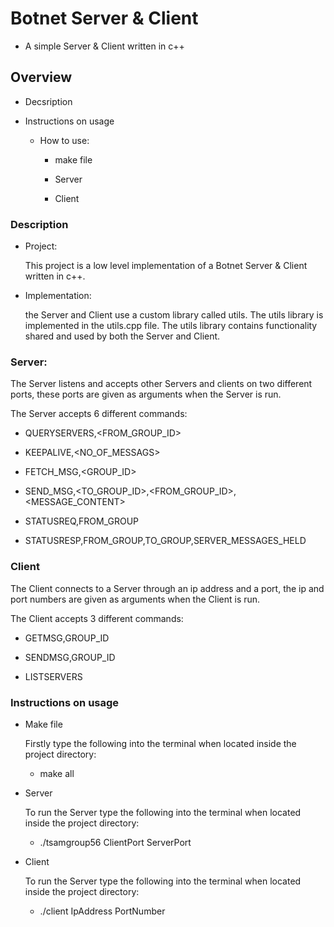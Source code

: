 # Botnet Server & Client

   * A simple Server & Client written in c++

## Overview

  * Decsription

  * Instructions on usage

      * How to use:
          
          * make file

          * Server

          * Client


### Description

  * Project:

    This project is a low level implementation of a Botnet Server & Client written in c++.

  * Implementation:
    
      the Server and Client use a custom library called utils. 
      The utils library is implemented in the utils.cpp file. 
      The utils library contains functionality shared and used by both the Server and Client.

### Server:

  The Server listens and accepts other Servers and clients on two different ports, 
  these ports are given as arguments when the Server is run.

  The Server accepts 6 different commands:

  * QUERYSERVERS,<FROM_GROUP_ID>

  * KEEPALIVE,<NO_OF_MESSAGS>

  * FETCH_MSG,<GROUP_ID>

  * SEND_MSG,<TO_GROUP_ID>,<FROM_GROUP_ID>,<MESSAGE_CONTENT>

  * STATUSREQ,FROM_GROUP

  * STATUSRESP,FROM_GROUP,TO_GROUP,SERVER_MESSAGES_HELD


### Client

  The Client connects to a Server through an ip address and a port, 
  the ip and port numbers are given as arguments when the Client is run.

  The Client accepts 3 different commands:

  * GETMSG,GROUP_ID
  
  * SENDMSG,GROUP_ID
  
  * LISTSERVERS


### Instructions on usage

  * Make file
  
      Firstly type the following into the terminal 
      when located inside the project directory: 

      * make all 

  * Server
  
      To run the Server type the following into the terminal 
      when located inside the project directory:
  
      * ./tsamgroup56 ClientPort ServerPort

  * Client
  
      To run the Server type the following into the terminal 
      when located inside the project directory:
  
      * ./client IpAddress PortNumber


